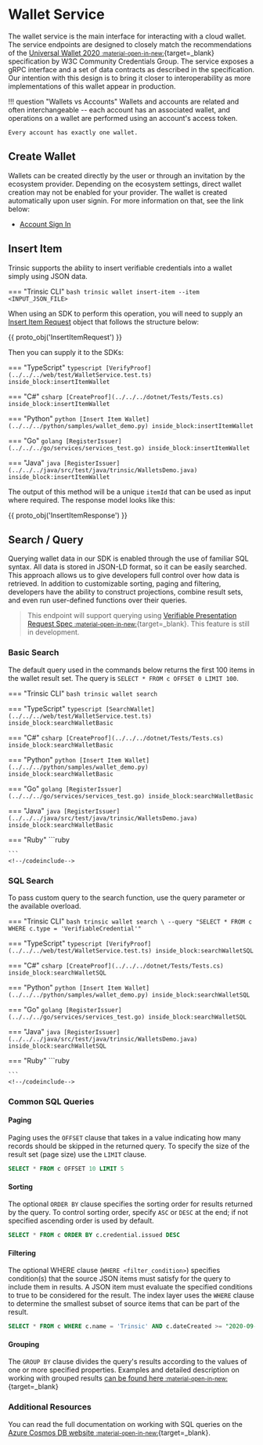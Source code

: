 # Wallet Service

The wallet service is the main interface for interacting with a cloud wallet. The service endpoints are designed to closely match the recommendations of the [Universal Wallet 2020 <small>:material-open-in-new:</small>](https://w3c-ccg.github.io/universal-wallet-interop-spec/){target=_blank} specification by W3C Community Credentials Group. The service exposes a gRPC interface and a set of data contracts as described in the specification. Our intention with this design is to bring it closer to interoperability as more implementations of this wallet appear in production.

!!! question "Wallets vs Accounts"
    Wallets and accounts are related and often interchangeable -- each account has an associated wallet, and operations on a wallet are performed using an account's access token.

    Every account has exactly one wallet. 


## Create Wallet

Wallets can be created directly by the user or through an invitation by the ecosystem provider. Depending on the ecosystem settings, direct wallet creation may not be enabled for your provider. The wallet is created automatically upon user signin. For more information on that, see the link below:

- [Account Sign In](./account-service.md#sign-in)

## Insert Item

Trinsic supports the ability to insert verifiable credentials into a wallet simply using JSON data.

=== "Trinsic CLI"
    ```bash
    trinsic wallet insert-item --item <INPUT_JSON_FILE>
    ```

When using an SDK to perform this operation, you will need to supply an [Insert Item Request](../proto/#insertitemrequest) object that follows the structure below:

{{ proto_obj('InsertItemRequest') }}

Then you can supply it to the SDKs:

=== "TypeScript"
    <!--codeinclude-->
    ```typescript
    [VerifyProof](../../../web/test/WalletService.test.ts) inside_block:insertItemWallet
    ```
    <!--/codeinclude-->

=== "C#"
    <!--codeinclude-->
    ```csharp
    [CreateProof](../../../dotnet/Tests/Tests.cs) inside_block:insertItemWallet
    ```
    <!--/codeinclude-->

=== "Python"
    <!--codeinclude-->
    ```python
    [Insert Item Wallet](../../../python/samples/wallet_demo.py) inside_block:insertItemWallet
    ```
    <!--/codeinclude-->

=== "Go"
    <!--codeinclude-->
    ```golang
    [RegisterIssuer](../../../go/services/services_test.go) inside_block:insertItemWallet
    ```
    <!--/codeinclude-->

=== "Java"
    <!--codeinclude-->
    ```java
    [RegisterIssuer](../../../java/src/test/java/trinsic/WalletsDemo.java) inside_block:insertItemWallet
    ```
    <!--/codeinclude-->

The output of this method will be a unique `itemId` that can be used as input where required. The response model looks like this:

{{ proto_obj('InsertItemResponse') }}

## Search / Query

Querying wallet data in our SDK is enabled through the use of familiar SQL syntax. All data is stored in JSON-LD format, so it can be easily searched.
This approach allows us to give developers full control over how data is retrieved. In addition to customizable sorting, paging and filtering, developers have the ability to construct projections, combine result sets, and even run user-defined functions over their queries.

> This endpoint will support querying using [Verifiable Presentation Request Spec <small>:material-open-in-new:</small>](https://w3c-ccg.github.io/vp-request-spec/){target=_blank}. This feature is still in development.

### Basic Search

The default query used in the commands below returns the first 100 items in the wallet result set. The query is `SELECT * FROM c OFFSET 0 LIMIT 100`.

=== "Trinsic CLI"
    ```bash
    trinsic wallet search
    ```

=== "TypeScript"
    <!--codeinclude-->
    ```typescript
    [SearchWallet](../../../web/test/WalletService.test.ts) inside_block:searchWalletBasic
    ```
    <!--/codeinclude-->

=== "C#"
    <!--codeinclude-->
    ```csharp
    [CreateProof](../../../dotnet/Tests/Tests.cs) inside_block:searchWalletBasic
    ```
    <!--/codeinclude-->

=== "Python"
    <!--codeinclude-->
    ```python
    [Insert Item Wallet](../../../python/samples/wallet_demo.py) inside_block:searchWalletBasic
    ```
    <!--/codeinclude-->

=== "Go"
    <!--codeinclude-->
    ```golang
    [RegisterIssuer](../../../go/services/services_test.go) inside_block:searchWalletBasic
    ```
    <!--/codeinclude-->

=== "Java"
    <!--codeinclude-->
    ```java
    [RegisterIssuer](../../../java/src/test/java/trinsic/WalletsDemo.java) inside_block:searchWalletBasic
    ```
    <!--/codeinclude-->

=== "Ruby"
    <!--codeinclude-->
    ```ruby
    
    ```
    <!--/codeinclude-->

### SQL Search

To pass custom query to the search function, use the query parameter or the available overload.

=== "Trinsic CLI"
    ```bash
    trinsic wallet search \
        --query "SELECT * FROM c WHERE c.type = 'VerifiableCredential'"
    ```

=== "TypeScript"
    <!--codeinclude-->
    ```typescript
    [VerifyProof](../../../web/test/WalletService.test.ts) inside_block:searchWalletSQL
    ```
    <!--/codeinclude-->

=== "C#"
    <!--codeinclude-->
    ```csharp
    [CreateProof](../../../dotnet/Tests/Tests.cs) inside_block:searchWalletSQL
    ```
    <!--/codeinclude-->

=== "Python"
    <!--codeinclude-->
    ```python
    [Insert Item Wallet](../../../python/samples/wallet_demo.py) inside_block:searchWalletSQL
    ```
    <!--/codeinclude-->

=== "Go"
    <!--codeinclude-->
    ```golang
    [RegisterIssuer](../../../go/services/services_test.go) inside_block:searchWalletSQL
    ```
    <!--/codeinclude-->

=== "Java"
    <!--codeinclude-->
    ```java
    [RegisterIssuer](../../../java/src/test/java/trinsic/WalletsDemo.java) inside_block:searchWalletSQL
    ```
    <!--/codeinclude-->

=== "Ruby"
    <!--codeinclude-->
    ```ruby
    
    ```
    <!--/codeinclude-->

### Common SQL Queries

#### Paging

Paging uses the `OFFSET` clause that takes in a value indicating how many records should be skipped in the returned query. To specify the size of the result set (page size) use the `LIMIT` clause.

```sql
SELECT * FROM c OFFSET 10 LIMIT 5
```

#### Sorting

The optional `ORDER BY` clause specifies the sorting order for results returned by the query. To control sorting order, specify `ASC` or `DESC` at the end; if not specified ascending order is used by default.

```sql
SELECT * FROM c ORDER BY c.credential.issued DESC
```

#### Filtering

The optional WHERE clause (`WHERE <filter_condition>`) specifies condition(s) that the source JSON items must satisfy for the query to include them in results. A JSON item must evaluate the specified conditions to true to be considered for the result. The index layer uses the `WHERE` clause to determine the smallest subset of source items that can be part of the result.

```sql
SELECT * FROM c WHERE c.name = 'Trinsic' AND c.dateCreated >= "2020-09-30T23:14:25.7251173Z"
```

#### Grouping

The `GROUP BY` clause divides the query's results according to the values of one or more specified properties.
Examples and detailed description on working with grouped results [can be found here <small>:material-open-in-new:</small>](https://docs.microsoft.com/en-us/azure/cosmos-db/sql-query-group-by){target=_blank}

### Additional Resources

You can read the full documentation on working with SQL queries on the [Azure Cosmos DB website <small>:material-open-in-new:</small>](https://docs.microsoft.com/en-us/azure/cosmos-db/sql-query-getting-started){target=_blank}.

